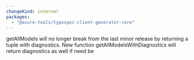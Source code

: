 ```yaml
---
changeKind: internal
packages:
  - "@azure-tools/typespec-client-generator-core"
---
```


getAllModels will no longer break from the last minor release by returning a tuple with diagnostics. New function getAllModelsWithDiagnostics will return diagnostics as well if need be